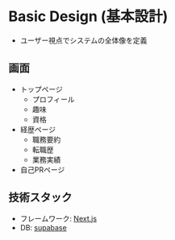 # Basic Design (基本設計)

- ユーザー視点でシステムの全体像を定義

## 画面

- トップページ
  - プロフィール
  - 趣味
  - 資格
- 経歴ページ
  - 職務要約
  - 転職歴
  - 業務実績
- 自己PRページ

## 技術スタック

- フレームワーク: [Next.js](https://nextjsjp.org/)
- DB: [supabase](https://supabase.com/)
